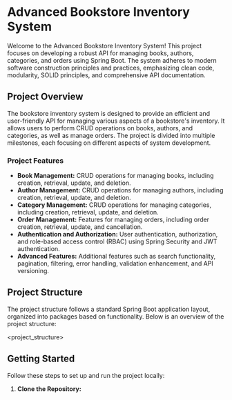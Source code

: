 # Advanced Bookstore Inventory System

Welcome to the Advanced Bookstore Inventory System! This project focuses on developing a robust API for managing books, authors, categories, and orders using Spring Boot. The system adheres to modern software construction principles and practices, emphasizing clean code, modularity, SOLID principles, and comprehensive API documentation.

## Project Overview

The bookstore inventory system is designed to provide an efficient and user-friendly API for managing various aspects of a bookstore's inventory. It allows users to perform CRUD operations on books, authors, and categories, as well as manage orders. The project is divided into multiple milestones, each focusing on different aspects of system development.

### Project Features

- **Book Management:** CRUD operations for managing books, including creation, retrieval, update, and deletion.
- **Author Management:** CRUD operations for managing authors, including creation, retrieval, update, and deletion.
- **Category Management:** CRUD operations for managing categories, including creation, retrieval, update, and deletion.
- **Order Management:** Features for managing orders, including order creation, retrieval, update, and cancellation.
- **Authentication and Authorization:** User authentication, authorization, and role-based access control (RBAC) using Spring Security and JWT authentication.
- **Advanced Features:** Additional features such as search functionality, pagination, filtering, error handling, validation enhancement, and API versioning.

## Project Structure

The project structure follows a standard Spring Boot application layout, organized into packages based on functionality. Below is an overview of the project structure:

<project_structure>

## Getting Started

Follow these steps to set up and run the project locally:

1. **Clone the Repository:** 
